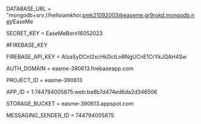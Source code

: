 DATABASE_URL = "mongodb+srv://helloiamkhoi:pmk21092003@easeme.gr9rokd.mongodb.net/EaseMe


SECRET_KEY = EaseMeBorn16052023

#FIREBASE_KEY 


FIREBASE_API_KEY = AIzaSyDCnI2xcHkDctLnRNgUCnE1CrYkJQAH4Sw


AUTH_DOMAIN = easme-390613.firebaseapp.com


PROJECT_ID = easme-390613


APP_ID = 1:744794005875:web:ba8b7d474ed6da2d346506


STORAGE_BUCKET = easme-390613.appspot.com


MESSAGING_SENDER_ID = 744794005875

